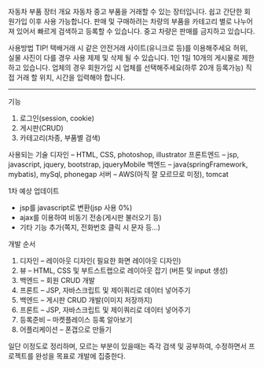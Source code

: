 자동차 부품 장터
개요
자동차 중고 부품을 거래할 수 있는 장터입니다.
쉽고 간단한 회원가입 이후 사용 가능합니다.
판매 및 구매하려는 차량의 부품을 
카테고리 별로 나누어져 있어서 빠르게 검색하고 등록할 수 있습니다.
중고 차량은 판매를 금지하고 있습니다.


사용방법 TIP!
택배거래 시 같은 안전거래 사이트(유니크로 등)를 이용해주세요
허위, 실물 사진이 다를 경우 사용 제제 및 삭제 될 수 있습니다.
1인 1일 10개의 게시물로 제한하고 있습니다.
업체의 경우 회원가입 시 업체를 선택해주세요(하루 20개 등록가능)
직접 거래 할 위치, 시간을 입력해야 합니다.

---------------------------------------------------------
기능
1. 로그인(session, cookie)
2. 게시판(CRUD)
3. 카테고리(차종, 부품별 검색)

사용되는 기술
디자인 – HTML, CSS,  photoshop, illustrator
프론트엔드 – jsp, javascript, jquery, bootstrap, jqueryMobile
백엔드 – java(springFramework, mybatis), mySql, phonegap
서버 – AWS(아직 잘 모르므로 미정), tomcat

1차 예상 업데이트
- jsp를 javascript로 변환(jsp 사용 0%)
- ajax를 이용하여 비동기 전송(게시판 불러오기 등)
- 기타 기능 추가(쪽지, 전화번호 클릭 시 문자 등...)

개발 순서
1. 디자인 – 레이아웃 디자인( 필요한 화면 레이아웃 디자인)
2. 뷰 – HTML, CSS 및 부트스트랩으로 레이아웃 잡기 (버튼 및 input 생성)
3. 백엔드 – 회원 CRUD 개발
4. 프론트 – JSP, 자바스크립트 및 제이쿼리로 데이터 넣어주기
5. 백엔드 – 게시판 CRUD 개발(이미지 저장까지)
6. 프론트 – JSP, 자바스크립트 및 제이쿼리로 데이터 넣어주기
7. 등록준비 – 마켓플레이스 등록 알아보기
8. 어플리케이션 – 폰갭으로 만들기

일단 이정도로 정리하며, 모르는 부분이 있을때는 즉각 검색 및 공부하여, 수정하면서
프로젝트를 완성을 목표로 개발에 집중한다.
